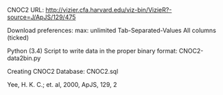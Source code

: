 CNOC2 URL:
http://vizier.cfa.harvard.edu/viz-bin/VizieR?-source=J/ApJS/129/475

Download preferences:
 max: unlimited
 Tab-Separated-Values
 All columns (ticked)

Python (3.4) Script to write data in the proper binary format:
CNOC2-data2bin.py

Creating CNOC2 Database:
CNOC2.sql

Yee, H. K. C.; et. al, 2000, ApJS, 129, 2